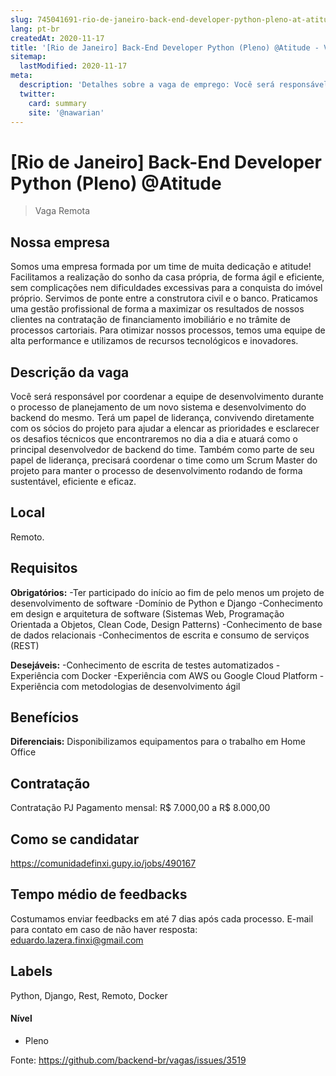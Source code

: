 ```yaml
---
slug: 745041691-rio-de-janeiro-back-end-developer-python-pleno-at-atitude
lang: pt-br
createdAt: 2020-11-17
title: '[Rio de Janeiro] Back-End Developer Python (Pleno) @Atitude - Vaga de Emprego'
sitemap:
  lastModified: 2020-11-17
meta:
  description: 'Detalhes sobre a vaga de emprego: Você será responsável por coordenar a equipe de desenvolvimento durante o processo de planejamento de um novo sistema e desenvolvimento do backend do mesmo. Terá um papel de liderança, convivendo diretamente com os sócios do projeto para ajudar a elencar as prioridades e esclarecer os desafios técnicos que encontraremos no dia a dia e atuará como o principal desenvolvedor de backend do time. Também como parte de seu papel de liderança, precisará coordenar o time como um Scrum Master do projeto para manter o processo de desenvolvimento rodando de forma sustentável, eficiente e eficaz.'
  twitter:
    card: summary
    site: '@nawarian'
---
```


# [Rio de Janeiro] Back-End Developer Python (Pleno) @Atitude

<!--
==================================================
Caso a vaga for remoto durante a pandemia informar no texto "Remoto durante o covid"
==================================================
-->
<!-- 
==================================================
POR FAVOR, SÓ POSTE SE A VAGA FOR PARA BACK-END!

Não faça distinção de gênero no título da vaga.

Use: "Back-End Developer" ao invés de 
"Desenvolvedor Back-End" \o/

Exemplo: `[São Paulo] Back-End Developer @ NOME DA EMPRESA`
==================================================
-->
<!--
==================================================
Caso a vaga for remoto durante a pandemia deixar a linha abaixo
==================================================
-->
> Vaga Remota

## Nossa empresa

Somos uma empresa formada por um time de muita dedicação e atitude! Facilitamos a realização do sonho da casa própria, de forma ágil e eficiente, sem complicações nem dificuldades excessivas para a conquista do imóvel próprio. Servimos de ponte entre a construtora civil e o banco. Praticamos uma gestão profissional de forma a maximizar os resultados de nossos clientes na contratação de financiamento imobiliário e no trâmite de processos cartoriais. Para otimizar nossos processos, temos uma equipe de alta performance e utilizamos de recursos tecnológicos e inovadores.

## Descrição da vaga

Você será responsável por coordenar a equipe de desenvolvimento durante o processo de planejamento de um novo sistema e desenvolvimento do backend do mesmo.
Terá um papel de liderança, convivendo diretamente com os sócios do projeto para ajudar a elencar as prioridades e esclarecer os desafios técnicos que encontraremos no dia a dia e atuará como o principal desenvolvedor de backend do time.
Também como parte de seu papel de liderança, precisará coordenar o time como um Scrum Master do projeto para manter o processo de desenvolvimento rodando de forma sustentável, eficiente e eficaz.

## Local

Remoto. 

## Requisitos

**Obrigatórios:**
-Ter participado do início ao fim de pelo menos um projeto de desenvolvimento de software
-Domínio de Python e Django
-Conhecimento em design e arquitetura de software (Sistemas Web, Programação Orientada a Objetos, Clean Code, Design Patterns)
-Conhecimento de base de dados relacionais
-Conhecimentos de escrita e consumo de serviços (REST)

**Desejáveis:**
-Conhecimento de escrita de testes automatizados
-Experiência com Docker
-Experiência com AWS ou Google Cloud Platform
-Experiência com metodologias de desenvolvimento ágil


## Benefícios


**Diferenciais:**
Disponibilizamos equipamentos para o trabalho em Home Office


## Contratação

Contratação PJ
Pagamento mensal: R$ 7.000,00 a R$ 8.000,00

## Como se candidatar
https://comunidadefinxi.gupy.io/jobs/490167

## Tempo médio de feedbacks

Costumamos enviar feedbacks em até 7 dias após cada processo.
E-mail para contato em caso de não haver resposta: eduardo.lazera.finxi@gmail.com

## Labels
Python, Django, Rest, Remoto, Docker


#### Nível
- Pleno




Fonte: https://github.com/backend-br/vagas/issues/3519